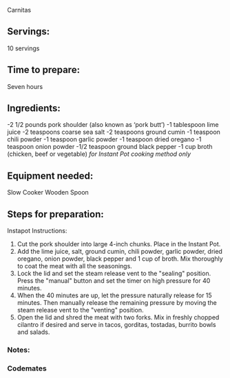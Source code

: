 Carnitas

## Servings: 
10 servings

## Time to prepare: 
Seven hours
## Ingredients:
-2 1/2 pounds pork shoulder (also known as ‘pork butt’)
-1 tablespoon lime juice
-2 teaspoons coarse sea salt
-2 teaspoons ground cumin
-1 teaspoon chili powder
-1 teaspoon garlic powder
-1 teaspoon dried oregano
-1 teaspoon onion powder
-1/2 teaspoon ground black pepper
-1 cup broth (chicken, beef or vegetable) *for Instant Pot cooking method only*

## Equipment needed:
Slow Cooker
Wooden Spoon

## Steps for preparation:

Instapot Instructions: 

1. Cut the pork shoulder into large 4-inch chunks. Place in the Instant Pot. 
2. Add the lime juice, salt, ground cumin, chili powder, garlic powder, dried oregano, onion powder, black pepper and 1 cup of broth. Mix thoroughly to coat the meat with all the seasonings. 
3. Lock the lid and set the steam release vent to the "sealing" position. Press the "manual" button and set the timer on high pressure for 40 minutes. 
4. When the 40 minutes are up, let the pressure naturally release for 15 minutes. Then manually release the remaining pressure by moving the steam release vent to the "venting" position. 
5. Open the lid and shred the meat with two forks. Mix in freshly chopped cilantro if desired and serve in tacos, gorditas, tostadas, burrito bowls and salads.

### Notes:



### Codemates #
